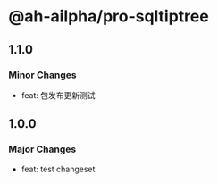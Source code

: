 # @ah-ailpha/pro-sqltiptree

## 1.1.0

### Minor Changes

- feat: 包发布更新测试

## 1.0.0

### Major Changes

- feat: test changeset
